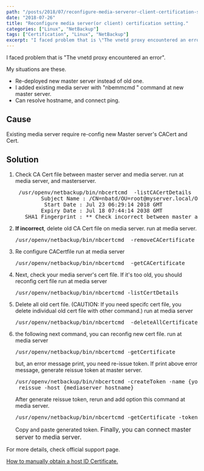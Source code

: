 ```yaml
---
path: "/posts/2018/07/reconfigure-media-serveror-client-certification-setting/"
date: "2018-07-26"
title: "Reconfigure media server(or client) certification setting."
categories: ["Linux", "NetBackup"]
tags: ["Certification", "Linux", "NetBackup"]
excerpt: "I faced problem that is \"The vnetd proxy encountered an error\".My situations are these.Existing m..."
---
```


I faced problem that is "The vnetd proxy encountered an error".

My situations are these.

* Re-deployed new master server instead of old one.
* I added existing media server with "nbemmcmd " command at new master server.
* Can resolve hostname, and connect ping.

## Cause

Existing media server require re-config new Master server's CACert and Cert.

## Solution

1. Check CA Cert file between master server and media server. run at media server, and masterserver.

    <pre class="toolbar:2 lang:sh decode:true "> /usr/openv/netbackup/bin/nbcertcmd  -listCACertDetails
           Subject Name : /CN=nbatd/OU=root@myserver.local/O=vx
            Start Date : Jul 23 06:29:14 2018 GMT
           Expiry Date : Jul 18 07:44:14 2038 GMT
      SHA1 Fingerprint : ** Check incorrect between master and media. **</pre>

2. **If incorrect**, delete old CA Cert file on media server. run at media server.

    <pre class="toolbar:2 lang:sh decode:true">/usr/openv/netbackup/bin/nbcertcmd  -removeCACertificate -fingerPrint {old SHA1 fingerprint on media server}</pre>

3. Re configure CACertfile run at media server

    <pre class="toolbar:2 lang:sh decode:true">/usr/openv/netbackup/bin/nbcertcmd  -getCACertificate</pre>

4. Next, check your media server's cert file. If it's too old, you should reconfig cert file run at media server

    <pre class="toolbar:2 lang:sh decode:true ">/usr/openv/netbackup/bin/nbcertcmd -listCertDetails</pre>

5. Delete all old cert file. (CAUTION: If you need specifc cert file, you delete individual old cert file with other command.) run at media server

    <pre class="toolbar:2 lang:sh decode:true ">/usr/openv/netbackup/bin/nbcertcmd  -deleteAllCertificates</pre>

6. the following next command, you can reconfig new cert file. run at media server

    <pre class="toolbar:2 lang:sh decode:true">/usr/openv/netbackup/bin/nbcertcmd -getCertificate</pre>

    but, an error message print, you need re-issue token. If print above error message, generate reissue token at master server.

    <pre class="toolbar:2 lang:sh decode:true ">/usr/openv/netbackup/bin/nbcertcmd -createToken -name {your_token_name} -
    reissue -host {mediaserver_hostname}</pre>

    After generate reissue token, rerun and add option this command at media server.

    <pre class="toolbar:2 lang:sh decode:true ">/usr/openv/netbackup/bin/nbcertcmd -getCertificate -token</pre>

    Copy and paste generated token. <span style="font-size: 1rem;">Finally, you can connect master server to media server.</span>

For more details, check official support page.

[How to manually obtain a host ID Certificate.](https://www.veritas.com/support/en_US/article.000127129)